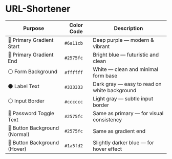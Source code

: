 # URL-Shortener

| Purpose                       | Color Code | Description                                  |
| ----------------------------- | ---------- | -------------------------------------------- |
| 🔵 Primary Gradient Start     | `#6a11cb`  | Deep purple — modern & vibrant               |
| 🔵 Primary Gradient End       | `#2575fc`  | Bright blue — futuristic and clean           |
| ⚪ Form Background             | `#ffffff`  | White — clean and minimal form base          |
| ⚫ Label Text                  | `#333333`  | Dark gray — easy to read on white background |
| ⚪ Input Border                | `#cccccc`  | Light gray — subtle input border             |
| 🔵 Password Toggle Text       | `#2575fc`  | Same as primary — for visual consistency     |
| 🔵 Button Background (Normal) | `#2575fc`  | Same as gradient end                         |
| 🔵 Button Background (Hover)  | `#1a5fd2`  | Slightly darker blue — for hover effect      |
